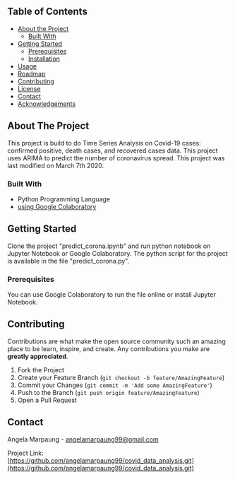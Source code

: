 <!-- TABLE OF CONTENTS -->
## Table of Contents

* [About the Project](#about-the-project)
  * [Built With](#built-with)
* [Getting Started](#getting-started)
  * [Prerequisites](#prerequisites)
  * [Installation](#installation)
* [Usage](#usage)
* [Roadmap](#roadmap)
* [Contributing](#contributing)
* [License](#license)
* [Contact](#contact)
* [Acknowledgements](#acknowledgements)



<!-- ABOUT THE PROJECT -->
## About The Project
This project is build to do Time Series Analysis on Covid-19 cases: confirmed positive, death cases, and recovered cases data.
This project uses ARIMA to predict the number of coronavirus spread.
This project was last modified on March 7th 2020.

### Built With
* Python Programming Language
* [using Google Colaboratory](https://colab.research.google.com)


<!-- GETTING STARTED -->
## Getting Started

Clone the project "predict_corona.ipynb" and run python notebook on Jupyter Notebook or Google Colaboratory.
The python script for the project is available in the file "predict_corona.py".

### Prerequisites

You can use Google Colaboratory to run the file online or install Jupyter Notebook.


<!-- CONTRIBUTING -->
## Contributing

Contributions are what make the open source community such an amazing place to be learn, inspire, and create. Any contributions you make are **greatly appreciated**.

1. Fork the Project
2. Create your Feature Branch (`git checkout -b feature/AmazingFeature`)
3. Commit your Changes (`git commit -m 'Add some AmazingFeature'`)
4. Push to the Branch (`git push origin feature/AmazingFeature`)
5. Open a Pull Request


<!-- CONTACT -->
## Contact

Angela Marpaung - angelamarpaung99@gmail.com

Project Link: [https://github.com/angelamarpaung99/covid_data_analysis.git](https://github.com/angelamarpaung99/covid_data_analysis.git)
